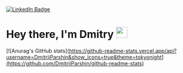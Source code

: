 <div id="badges">
  <a href="https://www.linkedin.com/in/dmitry-parshin-98682b263/">
    <img src="https://img.shields.io/badge/LinkedIn-blue?style=for-the-badge&logo=linkedin&logoColor=white" alt="LinkedIn Badge"/>
  </a>
</div>
<h1>
  Hey there, I'm Dmitry
  <img src="https://media.giphy.com/media/hvRJCLFzcasrR4ia7z/giphy.gif" width="30px"/>
</h1>

[![Anurag's GitHub stats](https://github-readme-stats.vercel.app/api?username=DmitriiParshin&show_icons=true&theme=tokyonight](https://github.com/DmitriiParshin/github-readme-stats)
